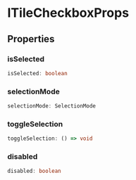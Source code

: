 # ITileCheckboxProps

## Properties

### isSelected

```ts
isSelected: boolean
```

### selectionMode

```ts
selectionMode: SelectionMode
```

### toggleSelection

```ts
toggleSelection: () => void
```

### disabled

```ts
disabled: boolean
```
